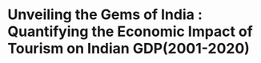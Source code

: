 # Unveiling the Gems of India : Quantifying the Economic Impact of Tourism on Indian GDP(2001-2020) 

